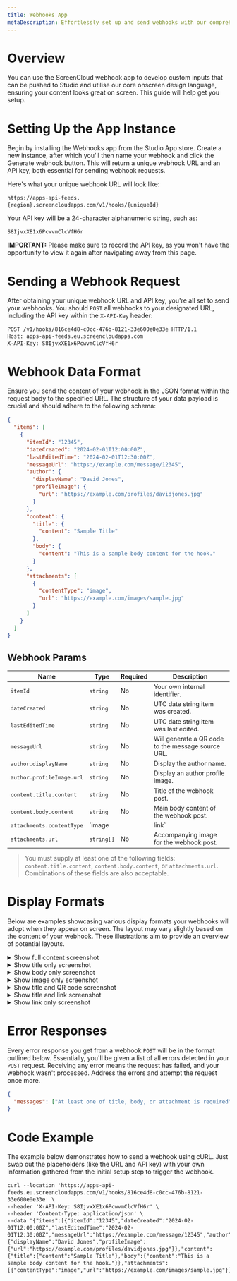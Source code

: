 ```yaml
---
title: Webhooks App
metaDescription: Effortlessly set up and send webhooks with our comprehensive guide.
---
```


# Overview

You can use the ScreenCloud webhook app to develop custom inputs that can be pushed to Studio and utilise our core onscreen design language, ensuring your content looks great on screen. This guide will help get you setup.

# Setting Up the App Instance

Begin by installing the Webhooks app from the Studio App store. Create a new instance, after which you'll then name your webhook and click the Generate webhook button. This will return a unique webhook URL and an API key, both essential for sending webhook requests.

Here's what your unique webhook URL will look like:

```
https://apps-api-feeds.{region}.screencloudapps.com/v1/hooks/{uniqueId}
```

Your API key will be a 24-character alphanumeric string, such as:

```
S8IjvxXE1x6PcwvmClcVfH6r
```

**IMPORTANT:** Please make sure to record the API key, as you won't have the opportunity to view it again after navigating away from this page.

# Sending a Webhook Request

After obtaining your unique webhook URL and API key, you're all set to send your webhooks. You should `POST` all webhooks to your designated URL, including the API key within the `X-API-Key` header:

```
POST /v1/hooks/816ce4d8-c0cc-476b-8121-33e600e0e33e HTTP/1.1
Host: apps-api-feeds.eu.screencloudapps.com
X-API-Key: S8IjvxXE1x6PcwvmClcVfH6r
```

# Webhook Data Format

Ensure you send the content of your webhook in the JSON format within the request body to the specified URL. The structure of your data payload is crucial and should adhere to the following schema:

```json
{
  "items": [
    {
      "itemId": "12345",
      "dateCreated": "2024-02-01T12:00:00Z",
      "lastEditedTime": "2024-02-01T12:30:00Z",
      "messageUrl": "https://example.com/message/12345",
      "author": {
        "displayName": "David Jones",
        "profileImage": {
          "url": "https://example.com/profiles/davidjones.jpg"
        }
      },
      "content": {
        "title": {
          "content": "Sample Title"
        },
        "body": {
          "content": "This is a sample body content for the hook."
        }
      },
      "attachments": [
        {
          "contentType": "image",
          "url": "https://example.com/images/sample.jpg"
        }
      ]
    }
  ]
}
```

## Webhook Params

| Name                      | Type       | Required | Description                                        |
| ------------------------- | ---------- | -------- | -------------------------------------------------- |
| `itemId`                  | `string`   | No       | Your own internal identifier.                      |
| `dateCreated`             | `string`   | No       | UTC date string item was created.                  |
| `lastEditedTime`          | `string`   | No       | UTC date string item was last edited.              |
| `messageUrl`              | `string`   | No       | Will generate a QR code to the message source URL. |
| `author.displayName`      | `string`   | No       | Display the author name.                           |
| `author.profileImage.url` | `string`   | No       | Display an author profile image.                   |
| `content.title.content`   | `string`   | No       | Title of the webhook post.                         |
| `content.body.content`    | `string`   | No       | Main body content of the webhook post.             |
| `attachments.contentType` | `image || link` | No       | Currently only supports `image` or `link`     |
| `attachments.url`         | `string[]` | No       | Accompanying image for the webhook post.           |

> You must supply at least one of the following fields: `content.title.content`, `content.body.content`, or `attachments.url`. Combinations of these fields are also acceptable.

# Display Formats

Below are examples showcasing various display formats your webhooks will adopt when they appear on screen. The layout may vary slightly based on the content of your webhook. These illustrations aim to provide an overview of potential layouts.

<details>
  <summary>Show full content screenshot</summary>

![full content post](./images/hook-all.png)

The example below demonstrates the simplest data structure you would `POST` to achieve the above result.

```json
{
  "items": [
    {
      "author": {
        "displayName": "David Jones",
        "profileImage": {
          "url": "https://example.com/profiles/davidjones.jpg"
        }
      },
      "content": {
        "title": {
          "content": "Welcome to our new London Office!"
        },
        "body": {
          "content": "We are excited to announce the opening of our new office in London. The new office is located in the heart of the city and will be the new home for our growing team. We ar elooking forward to welcoming our clients and partners to our new office."
        }
      },
      "attachments": [
        {
          "contentType": "image",
          "url": "https://example.com/images/sample.jpg"
        }
      ]
    }
  ]
}
```

</details>

<details>
  <summary>Show title only screenshot</summary>

![title only post](./images/hook-title-only-v2.png)

The example below demonstrates the simplest data structure you would `POST` to achieve the above result.

```json
{
  "items": [
    {
      "content": {
        "title": {
          "content": "Huge thanks to Emma for her hard work on the new project."
        }
      }
    }
  ]
}
```

</details>

<details>
  <summary>Show body only screenshot</summary>

![body only post](./images/hook-body-only-v2.png)

The example below demonstrates the simplest data structure you would `POST` to achieve the above result.

```json
{
  "items": [
    {
      "content": {
        "body": {
          "content": "Happy Anniversary to Richard. 2 years at the company today. Thanks for all your hard work!"
        }
      }
    }
  ]
}
```

</details>

<details>
  <summary>Show image only screenshot</summary>

![image only post](./images/hook-image-only-v2.png)

The example below demonstrates the simplest data structure you would `POST` to achieve the above result.

```json
{
  "items": [
    {
      "attachments": [
        {
          "contentType": "image",
          "url": "https://example.com/images/sample.jpg"
        }
      ]
    }
  ]
}
```

</details>

<details>
  <summary>Show title and QR code screenshot</summary>

![title and QR code post](./images/hook-title-qr.png)

The example below demonstrates the simplest data structure you would `POST` to achieve the above result.

```json
{
  "items": [
    {
      "messageUrl": "https://example.com/some-page/",
      "content": {
        "title": {
          "content": "Huge thanks to Emma for her hard work on the new project."
        }
      }
    }
  ]
}
```

</details>
<details>
  <summary>Show title and link screenshot</summary>

![title and link post](./images/hook-title-link.png)
A large call to action QR Code represents the link. The user can scan the QR Code and they will be taken to the link.
The example below demonstrates the simplest data structure you would `POST` to achieve the above result.

```json
{
  "items": [
    {
      "content": {
        "title": {
          "content": "View the latest Health and Safety Information"
        }
      },
      "attachments": [
        {
          "contentType": "link",
          "url": "https://example.com/health-and-safety"
        }
      ]
    }
  ]
}
```

</details>
<details>
  <summary>Show link only screenshot</summary>

![title and link post](./images/hook-link-only.png)
A large call to action QR Code represents the link. The user can scan the QR Code and they will be taken to the link.
The example below demonstrates the simplest data structure you would `POST` to achieve the above result.

```json
{
  "items": [
    {
      "author": {
        "displayName": "Mike Smith"
      },
      "attachments": [
        {
          "contentType": "link",
          "url": "https://example.com/health-and-safety"
        }
      ]
    }
  ]
}
```

</details>

# Error Responses

Every error response you get from a webhook `POST` will be in the format outlined below. Essentially, you'll be given a list of all errors detected in your `POST` request. Receiving any error means the request has failed, and your webhook wasn't processed. Address the errors and attempt the request once more.

```json
{
  "messages": ["At least one of title, body, or attachment is required"]
}
```

# Code Example

The example below demonstrates how to send a webhook using cURL. Just swap out the placeholders (like the URL and API key) with your own information gathered from the initial setup step to trigger the webhook.

```shell
curl --location 'https://apps-api-feeds.eu.screencloudapps.com/v1/hooks/816ce4d8-c0cc-476b-8121-33e600e0e33e' \
--header 'X-API-Key: S8IjvxXE1x6PcwvmClcVfH6r' \
--header 'Content-Type: application/json' \
--data '{"items":[{"itemId":"12345","dateCreated":"2024-02-01T12:00:00Z","lastEditedTime":"2024-02-01T12:30:00Z","messageUrl":"https://example.com/message/12345","author":{"displayName":"David Jones","profileImage":{"url":"https://example.com/profiles/davidjones.jpg"}},"content":{"title":{"content":"Sample Title"},"body":{"content":"This is a sample body content for the hook."}},"attachments":[{"contentType":"image","url":"https://example.com/images/sample.jpg"}]}]}'
```
